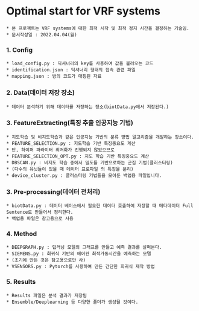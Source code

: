 # Optimal start for VRF systems
    * 본 프로젝트는 VRF systems에 대한 최적 시작 및 최적 정지 시간을 결정하는 기술임.
    * 문서작성일 : 2022.04.04(월) 

### 1. Config
    * load_config.py : 딕셔너리의 key를 사용하여 값을 불러오는 코드
    * identification.json : 딕셔너리 형태의 접속 관련 파일
    * mapping.json : 방의 코드가 매핑된 자료

### 2. Data(데이터 저장 장소)
    * 데이터 분석하기 위해 데이터를 저장하는 장소(biotData.py에서 저장된다.)

### 3. FeatureExtracting(특징 추출 인공지능 기법)
    * 지도학습 및 비지도학습과 같은 인공지능 기반의 분류 방법 알고리즘을 개발하는 장소이다.
    * FEATURE_SELECTION.py : 지도학습 기반 특징중요도 계산
    * 단, 하이퍼 파라미터 최저화가 진행되지 않았으므로
    * FEATURE_SELECTION_OPT.py : 지도 학습 기반 특징중요도 계산
    * DBSCAN.py : 비지도 학습 중에서 밀도를 기반으로하는 군집 기법(클러스터링)
    * (다수의 유닛들이 있을 때 데이터 프로파일 의 특징을 분리)
    * device_cluster.py : 클러스터링 기법들을 모아둔 백업용 파일입니다.

### 3. Pre-processing(데이터 전처리)
    * biotData.py : 데이터 베이스에서 필요한 데이터 호출하여 저장할 때 메타데이터 Full Sentence로 만들어서 정리한다.
    * 백업용 파일은 참고용으로 사용

### 4. Method
    * DEEPGRAPH.py : 딥러닝 모델의 그래프를 만들고 예측 결과를 살펴본다.
    * SIEMENS.py : 회귀식 기반의 에어컨 최적가동시간을 예측하는 모델
    * (초기에 만든 것은 참고용으로만 사)
    * VSENSORS.py : Pytorch를 사용하여 만든 간단한 회귀식 제작 방법

### 5. Results
    * Results 파일은 분석 결과가 저장됨
    * Ensemble/Deeplearning 등 다양한 폴더가 생성될 것이다.

    
